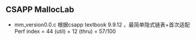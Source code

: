## CSAPP MallocLab

* mm_version0.0.c	根据csapp textbook 9.9.12 ，最简单隐式链表+首次适配Perf index = 44 (util) + 12 (thru) = 57/100

